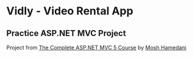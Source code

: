 # Vidly - Video Rental App #

## Practice ASP.NET MVC Project ##

Project from [The Complete ASP.NET MVC 5 Course](https://www.udemy.com/the-complete-aspnet-mvc-5-course/learn/v4/content) by [Mosh Hamedani](http://programmingwithmosh.com/)